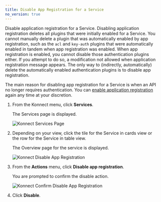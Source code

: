 ```yaml
---
title: Disable App Registration for a Service
no_version: true
---
```


Disable application registration for a Service. Disabling application registration
deletes all plugins that were initially enabled for a Service. You cannot manually
delete a plugin that was automatically enabled by app registration, such as the `acl` and `key-auth` plugins that
were automatically enabled in tandem when app registration was enabled.
When app registration is enabled, you cannot disable
those authentication plugins either. If you attempt to do so, a modification not
allowed when application registration message appears. The only way to (indirectly, automatically)
delete the automatically enabled authentication plugins is to disable app registration.

The main reason for disabling app registration for a Service is when an API
no longer requires authentication. You can
[enable application registration](/konnect/dev-portal/administrators/app-registration/enable-app-reg)
again any time at your discretion.

1. From the Konnect menu, click **Services**.

   The Services page is displayed.

   ![Konnect Services Page](/assets/images/docs/konnect/konnect-services-page.png)

2. Depending on your view, click the tile for the Service in cards view or the row
   for the Service in table view.

   The Overview page for the service is displayed.

   ![Konnect Disable App Registration](/assets/images/docs/konnect/konnect-disable-app-reg.png)

3. From the **Actions** menu, click **Disable app registration**.

   You are prompted to confirm the disable action.

   ![Konnect Confirm Disable App Registration](/assets/images/docs/konnect/konnect-confirm-disable-app-reg.png)

4. Click **Disable**.
